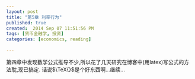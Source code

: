 ```yaml
---
layout: post
title: "第5章 利率行为"
published: true
created:  2014 Sep 07 11:51:56 PM
tags: [货币金融学, 投资]
categories: [economics, reading]

---
```


第四章中发现数学公式推导不少,所以花了几天研究在博客中(用latex)写公式的方法耽,现已搞定.
话说$\TeX{}$是个好东西啊...继续...


